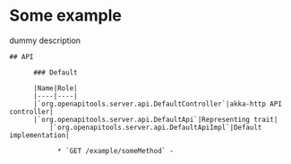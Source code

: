 # Some example

dummy description


    ## API

          ### Default

          |Name|Role|
          |----|----|
          |`org.openapitools.server.api.DefaultController`|akka-http API controller|
          |`org.openapitools.server.api.DefaultApi`|Representing trait|
              |`org.openapitools.server.api.DefaultApiImpl`|Default implementation|

                * `GET /example/someMethod` - 

